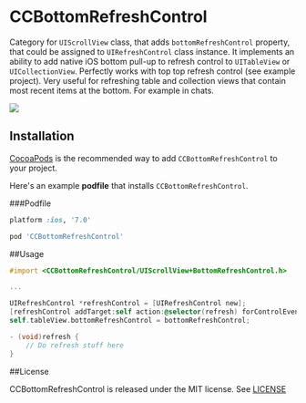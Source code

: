 CCBottomRefreshControl
======================

Category for `UIScrollView` class, that adds `bottomRefreshControl` property, that could be assigned to `UIRefreshControl` class instance. It implements an ability to add native iOS bottom pull-up to refresh control to `UITableView` or `UICollectionView`. Perfectly works with top top refresh control (see example project).
Very useful for refreshing table and collection views that contain most recent items at the bottom. For example in chats.



![](example.png)


## Installation

[CocoaPods](http://cocoapods.org) is the recommended way to add `CCBottomRefreshControl` to your project.

Here's an example **podfile** that installs `CCBottomRefreshControl`.

###Podfile

```ruby
platform :ios, '7.0'

pod 'CCBottomRefreshControl'
```


##Usage

```objective-c
#import <CCBottomRefreshControl/UIScrollView+BottomRefreshControl.h>

...

UIRefreshControl *refreshControl = [UIRefreshControl new];
[refreshControl addTarget:self action:@selector(refresh) forControlEvents:UIControlEventValueChanged];
self.tableView.bottomRefreshControl = bottomRefreshControl;

- (void)refresh {
    // Do refresh stuff here
}
```

##License

CCBottomRefreshControl is released under the MIT license. See [LICENSE](LICENSE.txt)
